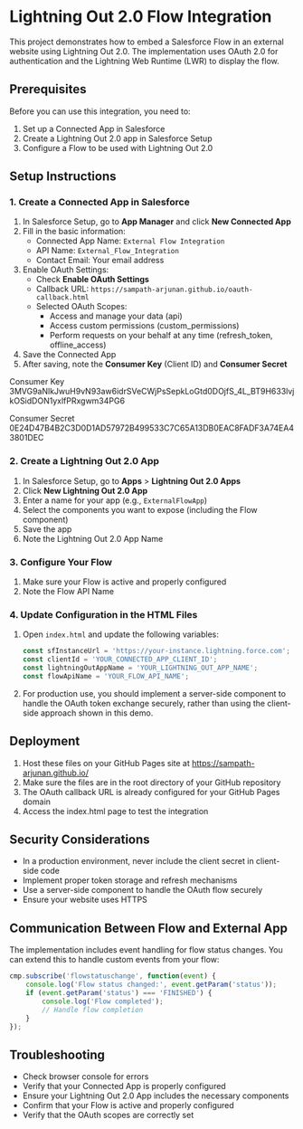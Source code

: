 # Lightning Out 2.0 Flow Integration

This project demonstrates how to embed a Salesforce Flow in an external website using Lightning Out 2.0. The implementation uses OAuth 2.0 for authentication and the Lightning Web Runtime (LWR) to display the flow.

## Prerequisites

Before you can use this integration, you need to:

1. Set up a Connected App in Salesforce
2. Create a Lightning Out 2.0 app in Salesforce Setup
3. Configure a Flow to be used with Lightning Out 2.0

## Setup Instructions

### 1. Create a Connected App in Salesforce

1. In Salesforce Setup, go to **App Manager** and click **New Connected App**
2. Fill in the basic information:
   - Connected App Name: `External Flow Integration`
   - API Name: `External_Flow_Integration`
   - Contact Email: Your email address
3. Enable OAuth Settings:
   - Check **Enable OAuth Settings**
   - Callback URL: `https://sampath-arjunan.github.io/oauth-callback.html`
   - Selected OAuth Scopes:
     - Access and manage your data (api)
     - Access custom permissions (custom_permissions)
     - Perform requests on your behalf at any time (refresh_token, offline_access)
4. Save the Connected App
5. After saving, note the **Consumer Key** (Client ID) and **Consumer Secret**

Consumer Key
3MVG9aNlkJwuH9vN93aw6idrSVeCWjPsSepkLoGtd0DOjfS_4L_BT9H633lvjkOSidDON1yxlfPRxgwm34PG6

Consumer Secret
0E24D47B4B2C3D0D1AD57972B499533C7C65A13DB0EAC8FADF3A74EA43801DEC

### 2. Create a Lightning Out 2.0 App

1. In Salesforce Setup, go to **Apps** > **Lightning Out 2.0 Apps**
2. Click **New Lightning Out 2.0 App**
3. Enter a name for your app (e.g., `ExternalFlowApp`)
4. Select the components you want to expose (including the Flow component)
5. Save the app
6. Note the Lightning Out 2.0 App Name

### 3. Configure Your Flow

1. Make sure your Flow is active and properly configured
2. Note the Flow API Name

### 4. Update Configuration in the HTML Files

1. Open `index.html` and update the following variables:
   ```javascript
   const sfInstanceUrl = 'https://your-instance.lightning.force.com';
   const clientId = 'YOUR_CONNECTED_APP_CLIENT_ID';
   const lightningOutAppName = 'YOUR_LIGHTNING_OUT_APP_NAME';
   const flowApiName = 'YOUR_FLOW_API_NAME';
   ```

2. For production use, you should implement a server-side component to handle the OAuth token exchange securely, rather than using the client-side approach shown in this demo.

## Deployment

1. Host these files on your GitHub Pages site at https://sampath-arjunan.github.io/
2. Make sure the files are in the root directory of your GitHub repository
3. The OAuth callback URL is already configured for your GitHub Pages domain
4. Access the index.html page to test the integration

## Security Considerations

- In a production environment, never include the client secret in client-side code
- Implement proper token storage and refresh mechanisms
- Use a server-side component to handle the OAuth flow securely
- Ensure your website uses HTTPS

## Communication Between Flow and External App

The implementation includes event handling for flow status changes. You can extend this to handle custom events from your flow:

```javascript
cmp.subscribe('flowstatuschange', function(event) {
    console.log('Flow status changed:', event.getParam('status'));
    if (event.getParam('status') === 'FINISHED') {
        console.log('Flow completed');
        // Handle flow completion
    }
});
```

## Troubleshooting

- Check browser console for errors
- Verify that your Connected App is properly configured
- Ensure your Lightning Out 2.0 App includes the necessary components
- Confirm that your Flow is active and properly configured
- Verify that the OAuth scopes are correctly set
